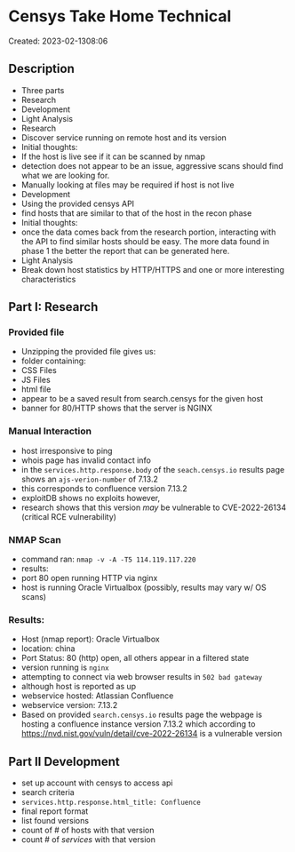 # Censys Take Home Technical
Created: 2023-02-1308:06

## Description
- Three parts
- Research
- Development
- Light Analysis
- Research
- Discover service running on remote host and its version
- Initial thoughts:
- If the host is live see if it can be scanned by nmap
- detection does not appear to be an issue, aggressive scans should find what we are looking for.
- Manually looking at files may be required if host is not live
- Development
- Using the provided censys API
- find hosts that are similar to that of the host in the recon phase
- Initial thoughts:
- once the data comes back from the research portion, interacting with the API to find similar hosts should be easy. The more data found in phase 1 the better the report that can be generated here.
- Light Analysis
- Break down host statistics by HTTP/HTTPS and one or more interesting characteristics

## Part I: Research
### Provided file
- Unzipping the provided file gives us:
- folder containing:
- CSS Files
- JS Files
- html file
- appear to be a saved result from search.censys for the given host
- banner  for 80/HTTP shows that the server is NGINX
### Manual Interaction
- host irresponsive to ping
- whois page has invalid contact info
- in the `services.http.response.body` of the `seach.censys.io` results page shows an `ajs-verion-number` of 7.13.2
- this corresponds to confluence version 7.13.2
- exploitDB shows no exploits however,
- research shows that this version _may_ be vulnerable to CVE-2022-26134 (critical RCE vulnerability)
### NMAP Scan
- command ran: `nmap -v -A -T5 114.119.117.220`
- results:
- port 80 open running HTTP via nginx
- host is running Oracle Virtualbox (possibly, results may vary w/ OS scans)

### Results:
- Host (nmap report): Oracle Virtualbox
- location: china
- Port Status: 80 (http) open, all others appear in a filtered state
- version running is `nginx`
- attempting to connect via web browser results in `502 bad gateway`
- although host is reported as up
- webservice hosted:  Atlassian Confluence
- webservice version: 7.13.2
- Based on provided `search.censys.io` results page the webpage is hosting a confluence instance version 7.13.2 which according to https://nvd.nist.gov/vuln/detail/cve-2022-26134 is a vulnerable version

## Part II Development
- set up account with censys to access api
- search criteria
- `services.http.response.html_title: Confluence`
- final report format
- list found versions
- count of # of hosts with that version
- count # of _services_ with that version